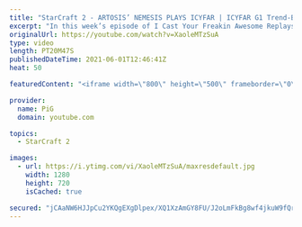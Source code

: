 ```yaml
---
title: "StarCraft 2 - ARTOSIS’ NEMESIS PLAYS ICYFAR | ICYFAR G1 Trend-Breaker"
excerpt: "In this week’s episode of I Cast Your Freakin Awesome Replays (ICYFAR) players sent in their StarCraft 2 replays where they buck the norms and use an off-meta comp to confuse their enemies (Trend-Breaker)! Here’s a fun game of protoss versus zerg completing the challenge in humorous fashion.   NEW ICYFAR"
originalUrl: https://youtube.com/watch?v=XaoleMTzSuA
type: video
length: PT20M47S
publishedDateTime: 2021-06-01T12:46:41Z
heat: 50

featuredContent: "<iframe width=\"800\" height=\"500\" frameborder=\"0\" src=\"https://www.youtube.com/embed/XaoleMTzSuA\" allow=\"accelerometer; autoplay; encrypted-media; gyroscope; picture-in-picture\" allowfullscreen></iframe>"

provider:
  name: PiG
  domain: youtube.com

topics:
  - StarCraft 2

images:
  - url: https://i.ytimg.com/vi/XaoleMTzSuA/maxresdefault.jpg
    width: 1280
    height: 720
    isCached: true

secured: "jCAaNW6HJJpCu2YKQgEXgDlpex/XQ1XzAmGY8FU/J2oLmFkBg8wf4jkuW9fQrck/OZvyHiJ8FeRjmrHikXsdv6MS/Sc00LSo02boy50NykFojqX8ZAeb2+392lWjFsbdh24fSxS4G/2aR1fY4EpNwXmQLvt8lUceq1yGsit+/bbu9NEwvF9OkJQ7aeMv40By1Lh4apwWjHrEFau1+RvY+gTDAv59qx2jVjwE1Q9SqCLCAmXPU7X1UbiUZz+IJ/JieFi/kD57BKxaOg5tsVnbTCRt5CZ6E6ksJdKmJJbbnRI6Fcw6IOKoMvTNUVDxTFbmlrbwl1lVuerXTojdxTDzpsJs280/3EghayBsp/wyXajDgusmZpWtfMGvPtN954dvdaC3iVL8U5F31HeTCRK/duBHgVDLF7VTdGs0vURJM9M=;rWyy7DSRDaPeOADnOeqszQ=="
---
```


